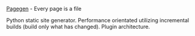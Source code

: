 [Pagegen](https://pagegen.phnd.net) - Every page is a file

Python static site generator. Performance orientated utilizing incremental builds (build only what has changed). Plugin architecture.
